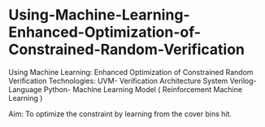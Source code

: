 # Using-Machine-Learning-Enhanced-Optimization-of-Constrained-Random-Verification
Using Machine Learning: Enhanced Optimization of Constrained Random Verification
Technologies: 
UVM- Verification Architecture
System Verilog- Language
Python- Machine Learning Model ( Reinforcement Machine Learning )

Aim: To optimize the constraint by learning from the cover bins hit. 
